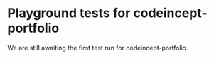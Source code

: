 # Playground tests for codeincept-portfolio
We are still awaiting the first test run for codeincept-portfolio.
